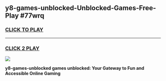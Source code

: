 
## y8-games-unblocked-Unblocked-Games-Free-Play #77wrq
<h3>
<a href="https://us.freeplayer.one?title=y8-games-unblocked&ref=9M">CLICK TO PLAY</a></h3>
<hr>

<h3>
<a href="https://us.freeplayer.one?title=y8-games-unblocked&ref=9M">CLICK 2 PLAY</a>
  
</h3>

<a href="https://us.freeplayer.one?title=y8-games-unblocked&ref=9M"><img src="https://clearcache.store/games.png"></a>


**y8-games-unblocked games unblocked: Your Gateway to Fun and Accessible Online Gaming**
